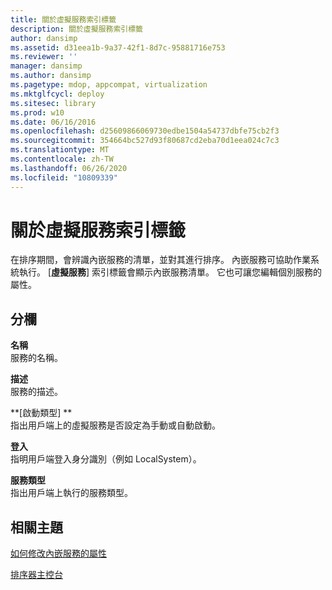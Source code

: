 ```yaml
---
title: 關於虛擬服務索引標籤
description: 關於虛擬服務索引標籤
author: dansimp
ms.assetid: d31eea1b-9a37-42f1-8d7c-95881716e753
ms.reviewer: ''
manager: dansimp
ms.author: dansimp
ms.pagetype: mdop, appcompat, virtualization
ms.mktglfcycl: deploy
ms.sitesec: library
ms.prod: w10
ms.date: 06/16/2016
ms.openlocfilehash: d25609866069730edbe1504a54737dbfe75cb2f3
ms.sourcegitcommit: 354664bc527d93f80687cd2eba70d1eea024c7c3
ms.translationtype: MT
ms.contentlocale: zh-TW
ms.lasthandoff: 06/26/2020
ms.locfileid: "10809339"
---
```

# 關於虛擬服務索引標籤


在排序期間，會辨識內嵌服務的清單，並對其進行排序。 內嵌服務可協助作業系統執行。 [**虛擬服務**] 索引標籤會顯示內嵌服務清單。 它也可讓您編輯個別服務的屬性。

## 分欄


<a href="" id="name"></a>**名稱**  
服務的名稱。

<a href="" id="description"></a>**描述**  
服務的描述。

<a href="" id="startup-type"></a>**[啟動類型] **  
指出用戶端上的虛擬服務是否設定為手動或自動啟動。

<a href="" id="logon-as"></a>**登入**  
指明用戶端登入身分識別（例如 LocalSystem）。

<a href="" id="services-type"></a>**服務類型**  
指出用戶端上執行的服務類型。

## 相關主題


[如何修改內嵌服務的屬性](how-to-modify-attributes-of-embedded-services.md)

[排序器主控台](sequencer-console.md)

 

 





